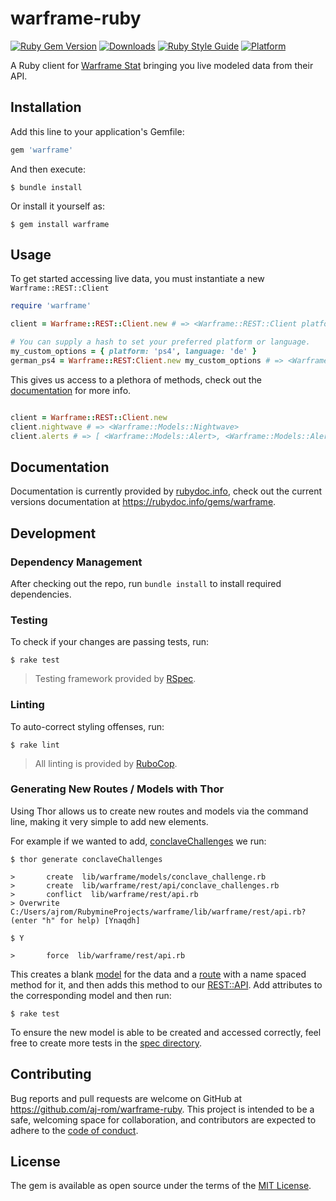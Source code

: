 # warframe-ruby
[![Ruby Gem Version](https://badgen.net/rubygems/v/warframe)](https://rubygems.org/gems/warframe)
[![Downloads](https://badgen.net/rubygems/dt/warframe)](https://rubygems.org/gems/warframe)
[![Ruby Style Guide](https://img.shields.io/badge/code_style-rubocop-brightgreen.svg)](https://github.com/rubocop/rubocop)
[![Platform](https://badgen.net/rubygems/p/warframe)](https://www.ruby-lang.org/en/)

A Ruby client for [Warframe Stat](https://warframestat.us) bringing you live modeled data from their API.

## Installation

Add this line to your application's Gemfile:

```ruby
gem 'warframe'
```

And then execute:

    $ bundle install

Or install it yourself as:

    $ gem install warframe

## Usage

To get started accessing live data, you must instantiate a new `Warframe::REST::Client`
```ruby
require 'warframe'

client = Warframe::REST::Client.new # => <Warframe::REST::Client platform='pc' language='en'>

# You can supply a hash to set your preferred platform or language.
my_custom_options = { platform: 'ps4', language: 'de' }
german_ps4 = Warframe::REST:Client.new my_custom_options # => <Warframe::REST::Client platform='ps4' language='de'>
```

This gives us access to a plethora of methods, check out the [documentation](https://rubydoc.info/gems/warframe) for more info.
```ruby

client = Warframe::REST::Client.new
client.nightwave # => <Warframe::Models::Nightwave>
client.alerts # => [ <Warframe::Models::Alert>, <Warframe::Models::Alert> ]
```

## Documentation

Documentation is currently provided by [rubydoc.info](https://rubydoc.info), check out the current versions documentation at https://rubydoc.info/gems/warframe.

## Development

### Dependency Management
After checking out the repo, run `bundle install` to install required dependencies. 

### Testing
To check if your changes are passing tests, run:

    $ rake test

> Testing framework provided by [RSpec](https://rspec.info/).

### Linting
To auto-correct styling offenses, run: 

    $ rake lint

> All linting is provided by [RuboCop](https://github.com/rubocop/rubocop).

### Generating New Routes / Models with Thor
Using Thor allows us to create new routes and models via the command line, making it very simple to add new elements.

For example if we wanted to add, [conclaveChallenges](https://docs.warframestat.us/#tag/Worldstate/paths/~1{platform}~1conclaveChallenges/get) we run:

    $ thor generate conclaveChallenges 
    
    >       create  lib/warframe/models/conclave_challenge.rb
    >       create  lib/warframe/rest/api/conclave_challenges.rb
    >       conflict  lib/warframe/rest/api.rb
    > Overwrite C:/Users/ajrom/RubymineProjects/warframe/lib/warframe/rest/api.rb? (enter "h" for help) [Ynaqdh] 
    
    $ Y
    
    >       force  lib/warframe/rest/api.rb

This creates a blank [model](/lib/warframe/models) for the data and a [route](/lib/warframe/rest/api) with a name spaced method for it, and then adds this method to our [REST::API](/lib/warframe/rest/api). Add attributes to the corresponding model and then run:

    $ rake test
    
To ensure the new model is able to be created and accessed correctly, feel free to create more tests in the [spec directory](/spec/models).

## Contributing

Bug reports and pull requests are welcome on GitHub at https://github.com/aj-rom/warframe-ruby. This project is intended to be a safe, welcoming space for collaboration, and contributors are expected to adhere to the [code of conduct](https://github.com/aj-rom/warframe-ruby/blob/master/CODE_OF_CONDUCT.md).

## License

The gem is available as open source under the terms of the [MIT License](https://opensource.org/licenses/MIT).
